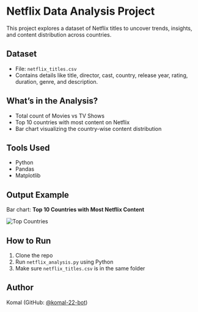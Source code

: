 # Netflix Data Analysis Project

This project explores a dataset of Netflix titles to uncover trends, insights, and content distribution across countries.

## Dataset

- File: `netflix_titles.csv`
- Contains details like title, director, cast, country, release year, rating, duration, genre, and description.

## What’s in the Analysis?

- Total count of Movies vs TV Shows
- Top 10 countries with most content on Netflix
- Bar chart visualizing the country-wise content distribution

## Tools Used

- Python
- Pandas
- Matplotlib

## Output Example

Bar chart: **Top 10 Countries with Most Netflix Content**

![Top Countries](top_countries.png)

## How to Run

1. Clone the repo
2. Run `netflix_analysis.py` using Python
3. Make sure `netflix_titles.csv` is in the same folder

## Author

Komal (GitHub: [@komal-22-bot](https://github.com/komal-22-bot))
